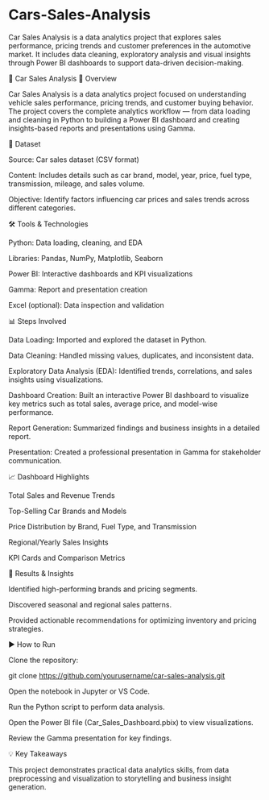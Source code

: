 # Cars-Sales-Analysis
Car Sales Analysis is a data analytics project that explores sales performance, pricing trends and customer preferences in the automotive market. It includes data cleaning, exploratory analysis and visual insights through Power BI dashboards to support data-driven decision-making.


🚗 Car Sales Analysis
📘 Overview

Car Sales Analysis is a data analytics project focused on understanding vehicle sales performance, pricing trends, and customer buying behavior. The project covers the complete analytics workflow — from data loading and cleaning in Python to building a Power BI dashboard and creating insights-based reports and presentations using Gamma.

🧾 Dataset

Source: Car sales dataset (CSV format)

Content: Includes details such as car brand, model, year, price, fuel type, transmission, mileage, and sales volume.

Objective: Identify factors influencing car prices and sales trends across different categories.

🛠️ Tools & Technologies

Python: Data loading, cleaning, and EDA

Libraries: Pandas, NumPy, Matplotlib, Seaborn

Power BI: Interactive dashboards and KPI visualizations

Gamma: Report and presentation creation

Excel (optional): Data inspection and validation

📊 Steps Involved

Data Loading: Imported and explored the dataset in Python.

Data Cleaning: Handled missing values, duplicates, and inconsistent data.

Exploratory Data Analysis (EDA): Identified trends, correlations, and sales insights using visualizations.

Dashboard Creation: Built an interactive Power BI dashboard to visualize key metrics such as total sales, average price, and model-wise performance.

Report Generation: Summarized findings and business insights in a detailed report.

Presentation: Created a professional presentation in Gamma for stakeholder communication.

📈 Dashboard Highlights

Total Sales and Revenue Trends

Top-Selling Car Brands and Models

Price Distribution by Brand, Fuel Type, and Transmission

Regional/Yearly Sales Insights

KPI Cards and Comparison Metrics

🧩 Results & Insights

Identified high-performing brands and pricing segments.

Discovered seasonal and regional sales patterns.

Provided actionable recommendations for optimizing inventory and pricing strategies.

▶️ How to Run

Clone the repository:

git clone https://github.com/yourusername/car-sales-analysis.git


Open the notebook in Jupyter or VS Code.

Run the Python script to perform data analysis.

Open the Power BI file (Car_Sales_Dashboard.pbix) to view visualizations.

Review the Gamma presentation for key findings.


💡 Key Takeaways

This project demonstrates practical data analytics skills, from data preprocessing and visualization to storytelling and business insight generation.
